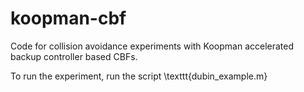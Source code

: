 # koopman-cbf

Code for collision avoidance experiments with Koopman accelerated backup controller based CBFs.

To run the experiment, run the script \texttt{dubin_example.m}
